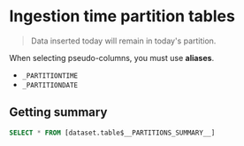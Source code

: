 # Ingestion time partition tables
> Data inserted today will remain in today's partition.

When selecting pseudo-columns, you must use **aliases**.


- `_PARTITIONTIME`
- `_PARTITIONDATE`

## Getting summary

```sql
SELECT * FROM [dataset.table$__PARTITIONS_SUMMARY__]
```

